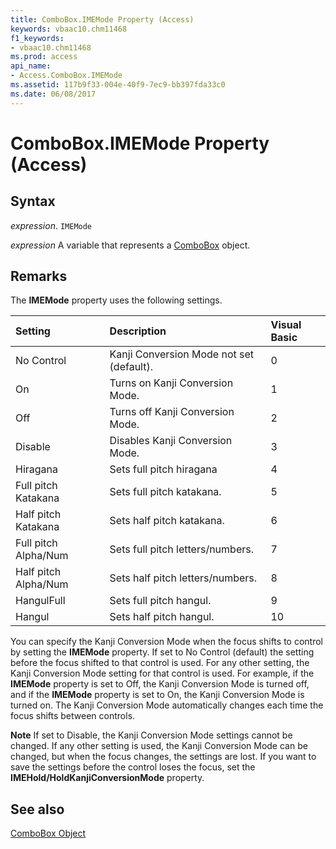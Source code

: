 ```yaml
---
title: ComboBox.IMEMode Property (Access)
keywords: vbaac10.chm11468
f1_keywords:
- vbaac10.chm11468
ms.prod: access
api_name:
- Access.ComboBox.IMEMode
ms.assetid: 117b9f33-004e-40f9-7ec9-bb397fda33c0
ms.date: 06/08/2017
---
```



# ComboBox.IMEMode Property (Access)





## Syntax

 _expression_. `IMEMode`

 _expression_ A variable that represents a [ComboBox](./Access.ComboBox.md) object.


## Remarks

The  **IMEMode** property uses the following settings.



|**Setting**|**Description**|**Visual Basic**|
|:-----|:-----|:-----|
|No Control|Kanji Conversion Mode not set (default).|0|
|On|Turns on Kanji Conversion Mode.|1|
|Off|Turns off Kanji Conversion Mode.|2|
|Disable|Disables Kanji Conversion Mode.|3|
|Hiragana|Sets full pitch hiragana|4|
|Full pitch Katakana|Sets full pitch katakana.|5|
|Half pitch Katakana|Sets half pitch katakana.|6|
|Full pitch Alpha/Num|Sets full pitch letters/numbers.|7|
|Half pitch Alpha/Num|Sets half pitch letters/numbers.|8|
|HangulFull|Sets full pitch hangul.|9|
|Hangul|Sets half pitch hangul.|10|

You can specify the Kanji Conversion Mode when the focus shifts to control by setting the  **IMEMode** property. If set to No Control (default) the setting before the focus shifted to that control is used. For any other setting, the Kanji Conversion Mode setting for that control is used. For example, if the **IMEMode** property is set to Off, the Kanji Conversion Mode is turned off, and if the **IMEMode** property is set to On, the Kanji Conversion Mode is turned on. The Kanji Conversion Mode automatically changes each time the focus shifts between controls.


 **Note**   If set to Disable, the Kanji Conversion Mode settings cannot be changed. If any other setting is used, the Kanji Conversion Mode can be changed, but when the focus changes, the settings are lost. If you want to save the settings before the control loses the focus, set the **IMEHold/HoldKanjiConversionMode** property.


## See also


[ComboBox Object](Access.ComboBox.md)

